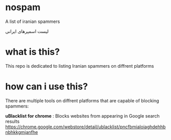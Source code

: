 # nospam
A list of iranian spammers

لیست اسمپرهای ایرانی

# what is this?
This repo is dedicated to listing Iranian spammers on diffrent platforms

# how can i use this?
There are multiple tools on diffrent platforms that are capable of blocking spammers:

**uBlacklist for chrome** : Blocks websites from appearing in Google search results https://chrome.google.com/webstore/detail/ublacklist/pncfbmialoiaghdehhbnbhkkgmjanfhe
